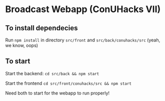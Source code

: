 # Broadcast Webapp (ConUHacks VII)

## To install dependecies

Run `npm install` in directory `src/front` and `src/back/conuhacks/src` (yeah, we know, oops)

## To start

Start the backend: `cd src/back && npm start`

Start the frontend `cd src/front/conuhacks/src && npm start`

Need both to start for the webapp to run properly!
